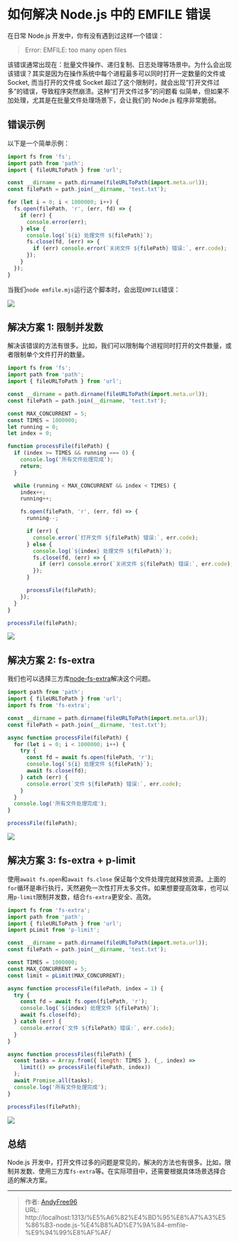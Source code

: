 # 如何解决 Node.js 中的 EMFILE 错误


在日常 Node.js 开发中，你有没有遇到过这样一个错误：

> Error: EMFILE: too many open files

该错误通常出现在：批量文件操作、递归复制、日志处理等场景中。为什么会出现该错误？其实是因为在操作系统中每个进程最多可以同时打开一定数量的文件或 Socket, 而当打开的文件或 Socket 超过了这个限制时，就会出现“打开文件过多”的错误，导致程序突然崩溃。这种“打开文件过多”的问题看
似简单，但如果不加处理，尤其是在批量文件处理场景下，会让我们的 Node.js 程序非常脆弱。

<!--more-->

## 错误示例

以下是一个简单示例：

```js {title="emfile.mjs"}
import fs from 'fs';
import path from 'path';
import { fileURLToPath } from 'url';

const __dirname = path.dirname(fileURLToPath(import.meta.url));
const filePath = path.join(__dirname, 'test.txt');

for (let i = 0; i < 1000000; i++) {
  fs.open(filePath, 'r', (err, fd) => {
    if (err) {
      console.error(err);
    } else {
      console.log(`${i} 处理文件 ${filePath}`);
      fs.close(fd, (err) => {
        if (err) console.error(`关闭文件 ${filePath} 错误:`, err.code);
      });
    }
  });
}
```

当我们`node emfile.mjs`运行这个脚本时，会出现`EMFILE`错误：

![](/images/202508/4/1.png)

## 解决方案 1: 限制并发数

解决该错误的方法有很多。比如，我们可以限制每个进程同时打开的文件数量，或者限制单个文件打开的数量。

```js {title="concurrent.mjs"}
import fs from 'fs';
import path from 'path';
import { fileURLToPath } from 'url';

const __dirname = path.dirname(fileURLToPath(import.meta.url));
const filePath = path.join(__dirname, 'test.txt');

const MAX_CONCURRENT = 5;
const TIMES = 1000000;
let running = 0;
let index = 0;

function processFile(filePath) {
  if (index >= TIMES && running === 0) {
    console.log('所有文件处理完成');
    return;
  }

  while (running < MAX_CONCURRENT && index < TIMES) {
    index++;
    running++;

    fs.open(filePath, 'r', (err, fd) => {
      running--;

      if (err) {
        console.error(`打开文件 ${filePath} 错误:`, err.code);
      } else {
        console.log(`${index} 处理文件 ${filePath}`);
        fs.close(fd, (err) => {
          if (err) console.error(`关闭文件 ${filePath} 错误:`, err.code);
        });
      }

      processFile(filePath);
    });
  }
}

processFile(filePath);
```

![](/images/202508/4/2.png)

## 解决方案 2: fs-extra

我们也可以选择三方库[node-fs-extra](https://github.com/jprichardson/node-fs-extra)解决这个问题。

```js {title="fsextra.mjs"}
import path from 'path';
import { fileURLToPath } from 'url';
import fs from 'fs-extra';

const __dirname = path.dirname(fileURLToPath(import.meta.url));
const filePath = path.join(__dirname, 'test.txt');

async function processFile(filePath) {
  for (let i = 0; i < 1000000; i++) {
    try {
      const fd = await fs.open(filePath, 'r');
      console.log(`${i} 处理文件 ${filePath}`);
      await fs.close(fd);
    } catch (err) {
      console.error(`文件 ${filePath} 错误:`, err.code);
    }
  }
  console.log('所有文件处理完成');
}

processFile(filePath);
```

![](/images/202508/4/3.png)

## 解决方案 3: fs-extra + p-limit

使用`await fs.open`和`await fs.close` 保证每个文件处理完就释放资源。上面的`for`循环是串行执行，天然避免一次性打开太多文件。如果想要提高效率，也可以用`p-limit`限制并发数，结合`fs-extra`更安全、高效。

```js {title="plimit.mjs"}
import fs from 'fs-extra';
import path from 'path';
import { fileURLToPath } from 'url';
import pLimit from 'p-limit';

const __dirname = path.dirname(fileURLToPath(import.meta.url));
const filePath = path.join(__dirname, 'test.txt');

const TIMES = 1000000;
const MAX_CONCURRENT = 5;
const limit = pLimit(MAX_CONCURRENT);

async function processFile(filePath, index = 1) {
  try {
    const fd = await fs.open(filePath, 'r');
    console.log(`${index} 处理文件 ${filePath}`);
    await fs.close(fd);
  } catch (err) {
    console.error(`文件 ${filePath} 错误:`, err.code);
  }
}

async function processFiles(filePath) {
  const tasks = Array.from({ length: TIMES }, (_, index) =>
    limit(() => processFile(filePath, index))
  );
  await Promise.all(tasks);
  console.log('所有文件处理完成');
}

processFiles(filePath);
```

![](/images/202508/4/4.png)

## 总结

Node.js 开发中，打开文件过多的问题是常见的，解决的方法也有很多。比如，限制并发数、使用三方库`fs-extra`等。在实际项目中，还需要根据具体场景选择合适的解决方案。


---

> 作者: [AndyFree96](https://andyfree96.github.io/)  
> URL: http://localhost:1313/%E5%A6%82%E4%BD%95%E8%A7%A3%E5%86%B3-node.js-%E4%B8%AD%E7%9A%84-emfile-%E9%94%99%E8%AF%AF/  

